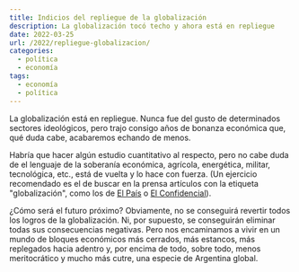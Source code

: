 ```yaml
---
title: Indicios del repliegue de la globalización
description: La globalización tocó techo y ahora está en repliegue
date: 2022-03-25
url: /2022/repliegue-globalizacion/
categories:
  - política
  - economía
tags:
  - economía
  - política
---
```


La globalización está en repliegue. Nunca fue del gusto de determinados sectores ideológicos, pero trajo consigo años de bonanza económica que, qué duda cabe, acabaremos echando de menos.

Habría que hacer algún estudio cuantitativo al respecto, pero no cabe duda de el lenguaje de la soberanía económica, agrícola, energética, militar, tecnológica, etc., está de vuelta y lo hace con fuerza. (Un ejercicio recomendado es el de buscar en la prensa artículos con la etiqueta "globalización", como los de
[El País](https://elpais.com/noticias/globalizacion/) o
[El Confidencial](https://www.elconfidencial.com/tags/economia/globalizacion-7508/)).

¿Cómo será el futuro próximo? Obviamente, no se conseguirá revertir todos los logros de la globalización. Ni, por supuesto, se conseguirán eliminar todas sus consecuencias negativas. Pero nos encaminamos a vivir en un mundo de bloques económicos más cerrados, más estancos, más replegados hacia adentro y, por encima de todo, sobre todo, menos meritocrático y mucho más cutre, una especie de Argentina global.

